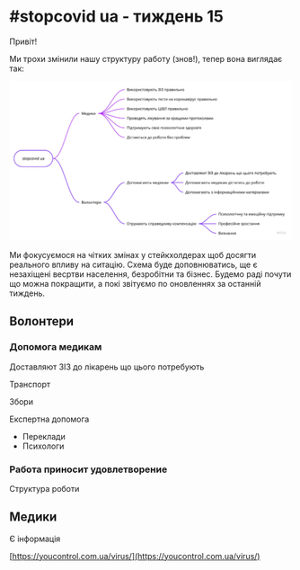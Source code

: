 # \#stopcovid ua - тиждень 15

Привіт!

Ми трохи змінили нашу структуру работу \(знов!\), тепер вона виглядає так:

![](../.gitbook/assets/stopcovid-ua-6.jpg)

Ми фокусуємося на чітких змінах у стейкхолдерах щоб досягти реального впливу на ситацію. Схема буде доповнюватись, ще є незахіщені весртви населення, безробітни та бізнес. Будемо раді почути що можна покращити, а покі звітуємо по оновленнях за останній тиждень.

## Волонтери

### Допомога медикам

Доставляют ЗІЗ до лікарень що цього потребують

Транспорт

Збори

Експертна допомога

* Переклади
* Психологи

### Работа приносит удовлетворение

Структура роботи

## Медики

Є інформація



[https://youcontrol.com.ua/virus/](https://youcontrol.com.ua/virus/)

